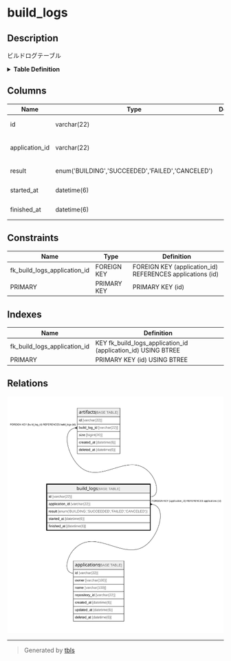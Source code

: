 # build_logs

## Description

ビルドログテーブル

<details>
<summary><strong>Table Definition</strong></summary>

```sql
CREATE TABLE `build_logs` (
  `id` varchar(22) NOT NULL COMMENT 'ビルドログID',
  `application_id` varchar(22) DEFAULT NULL COMMENT 'アプリケーションID',
  `result` enum('BUILDING','SUCCEEDED','FAILED','CANCELED') NOT NULL COMMENT 'ビルド結果',
  `started_at` datetime(6) NOT NULL COMMENT 'ビルド開始日時',
  `finished_at` datetime(6) DEFAULT NULL COMMENT 'ビルド終了日時',
  PRIMARY KEY (`id`),
  KEY `fk_build_logs_application_id` (`application_id`),
  CONSTRAINT `fk_build_logs_application_id` FOREIGN KEY (`application_id`) REFERENCES `applications` (`id`)
) ENGINE=InnoDB DEFAULT CHARSET=utf8mb4 COMMENT='ビルドログテーブル'
```

</details>

## Columns

| Name | Type | Default | Nullable | Children | Parents | Comment |
| ---- | ---- | ------- | -------- | -------- | ------- | ------- |
| id | varchar(22) |  | false | [artifacts](artifacts.md) |  | ビルドログID |
| application_id | varchar(22) |  | true |  | [applications](applications.md) | アプリケーションID |
| result | enum('BUILDING','SUCCEEDED','FAILED','CANCELED') |  | false |  |  | ビルド結果 |
| started_at | datetime(6) |  | false |  |  | ビルド開始日時 |
| finished_at | datetime(6) |  | true |  |  | ビルド終了日時 |

## Constraints

| Name | Type | Definition |
| ---- | ---- | ---------- |
| fk_build_logs_application_id | FOREIGN KEY | FOREIGN KEY (application_id) REFERENCES applications (id) |
| PRIMARY | PRIMARY KEY | PRIMARY KEY (id) |

## Indexes

| Name | Definition |
| ---- | ---------- |
| fk_build_logs_application_id | KEY fk_build_logs_application_id (application_id) USING BTREE |
| PRIMARY | PRIMARY KEY (id) USING BTREE |

## Relations

![er](build_logs.svg)

---

> Generated by [tbls](https://github.com/k1LoW/tbls)
